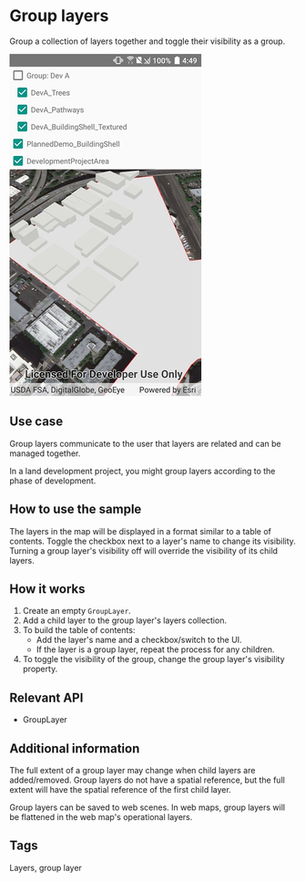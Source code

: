 # Group layers

Group a collection of layers together and toggle their visibility as a group.

![](GroupLayers.jpg)

## Use case  

Group layers communicate to the user that layers are related and can be managed together.

In a land development project, you might group layers according to the phase of development.

## How to use the sample

The layers in the map will be displayed in a format similar to a table of contents. Toggle the checkbox next to a layer's name to change its visibility. Turning a group layer's visibility off will override the visibility of its child layers.

## How it works

1. Create an empty `GroupLayer`.
2. Add a child layer to the group layer's layers collection.
3. To build the table of contents:
    * Add the layer's name and a checkbox/switch to the UI.
    * If the layer is a group layer, repeat the process for any children.
4. To toggle the visibility of the group, change the group layer's visibility property.

## Relevant API

* GroupLayer

## Additional information

The full extent of a group layer may change when child layers are added/removed. Group layers do not have a spatial reference, but the full extent will have the spatial reference of the first child layer.

Group layers can be saved to web scenes. In web maps, group layers will be flattened in the web map's operational layers.

## Tags

Layers, group layer
